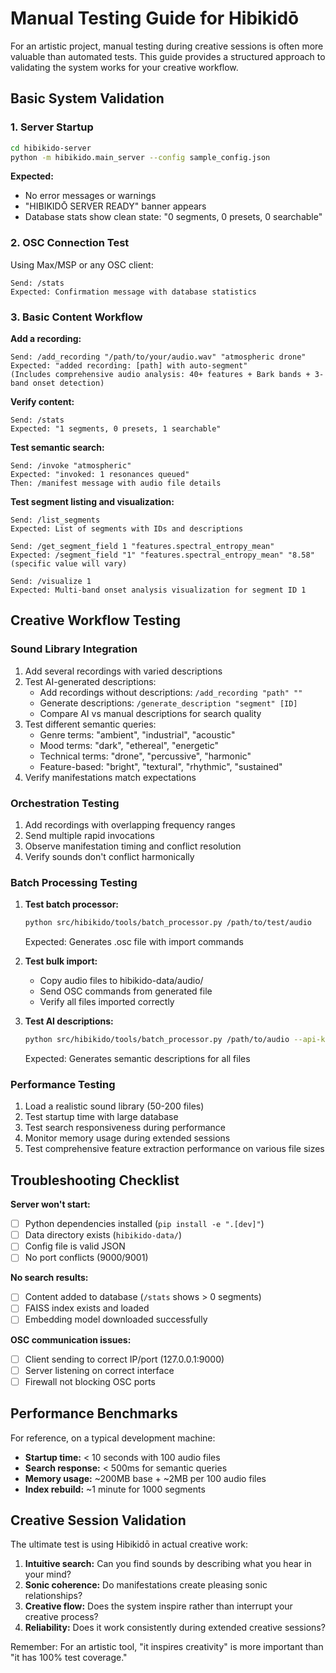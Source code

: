 # Manual Testing Guide for Hibikidō

For an artistic project, manual testing during creative sessions is often more valuable than automated tests. This guide provides a structured approach to validating the system works for your creative workflow.

## Basic System Validation

### 1. Server Startup
```bash
cd hibikido-server
python -m hibikido.main_server --config sample_config.json
```

**Expected:**
- No error messages or warnings
- "HIBIKIDŌ SERVER READY" banner appears
- Database stats show clean state: "0 segments, 0 presets, 0 searchable"

### 2. OSC Connection Test
Using Max/MSP or any OSC client:

```
Send: /stats
Expected: Confirmation message with database statistics
```

### 3. Basic Content Workflow

**Add a recording:**
```
Send: /add_recording "/path/to/your/audio.wav" "atmospheric drone"
Expected: "added recording: [path] with auto-segment"
(Includes comprehensive audio analysis: 40+ features + Bark bands + 3-band onset detection)
```

**Verify content:**
```
Send: /stats  
Expected: "1 segments, 0 presets, 1 searchable"
```

**Test semantic search:**
```
Send: /invoke "atmospheric"
Expected: "invoked: 1 resonances queued"
Then: /manifest message with audio file details
```

**Test segment listing and visualization:**
```
Send: /list_segments
Expected: List of segments with IDs and descriptions

Send: /get_segment_field 1 "features.spectral_entropy_mean"
Expected: /segment_field "1" "features.spectral_entropy_mean" "8.58" (specific value will vary)

Send: /visualize 1
Expected: Multi-band onset analysis visualization for segment ID 1
```

## Creative Workflow Testing

### Sound Library Integration
1. Add several recordings with varied descriptions
2. Test AI-generated descriptions:
   - Add recordings without descriptions: `/add_recording "path" ""`
   - Generate descriptions: `/generate_description "segment" [ID]`
   - Compare AI vs manual descriptions for search quality
3. Test different semantic queries:
   - Genre terms: "ambient", "industrial", "acoustic"
   - Mood terms: "dark", "ethereal", "energetic"  
   - Technical terms: "drone", "percussive", "harmonic"
   - Feature-based: "bright", "textural", "rhythmic", "sustained"
4. Verify manifestations match expectations

### Orchestration Testing
1. Add recordings with overlapping frequency ranges
2. Send multiple rapid invocations
3. Observe manifestation timing and conflict resolution
4. Verify sounds don't conflict harmonically

### Batch Processing Testing
1. **Test batch processor:**
   ```bash
   python src/hibikido/tools/batch_processor.py /path/to/test/audio
   ```
   Expected: Generates .osc file with import commands

2. **Test bulk import:**
   - Copy audio files to hibikido-data/audio/
   - Send OSC commands from generated file
   - Verify all files imported correctly

3. **Test AI descriptions:**
   ```bash
   python src/hibikido/tools/batch_processor.py /path/to/audio --api-key KEY --generate-descriptions
   ```
   Expected: Generates semantic descriptions for all files

### Performance Testing
1. Load a realistic sound library (50-200 files)
2. Test startup time with large database
3. Test search responsiveness during performance
4. Monitor memory usage during extended sessions
5. Test comprehensive feature extraction performance on various file sizes

## Troubleshooting Checklist

**Server won't start:**
- [ ] Python dependencies installed (`pip install -e ".[dev]"`)
- [ ] Data directory exists (`hibikido-data/`)
- [ ] Config file is valid JSON
- [ ] No port conflicts (9000/9001)

**No search results:**
- [ ] Content added to database (`/stats` shows > 0 segments)
- [ ] FAISS index exists and loaded
- [ ] Embedding model downloaded successfully

**OSC communication issues:**
- [ ] Client sending to correct IP/port (127.0.0.1:9000)
- [ ] Server listening on correct interface
- [ ] Firewall not blocking OSC ports

## Performance Benchmarks

For reference, on a typical development machine:

- **Startup time:** < 10 seconds with 100 audio files
- **Search response:** < 500ms for semantic queries
- **Memory usage:** ~200MB base + ~2MB per 100 audio files
- **Index rebuild:** ~1 minute for 1000 segments

## Creative Session Validation

The ultimate test is using Hibikidō in actual creative work:

1. **Intuitive search:** Can you find sounds by describing what you hear in your mind?
2. **Sonic coherence:** Do manifestations create pleasing sonic relationships?
3. **Creative flow:** Does the system inspire rather than interrupt your creative process?
4. **Reliability:** Does it work consistently during extended creative sessions?

Remember: For an artistic tool, "it inspires creativity" is more important than "it has 100% test coverage."